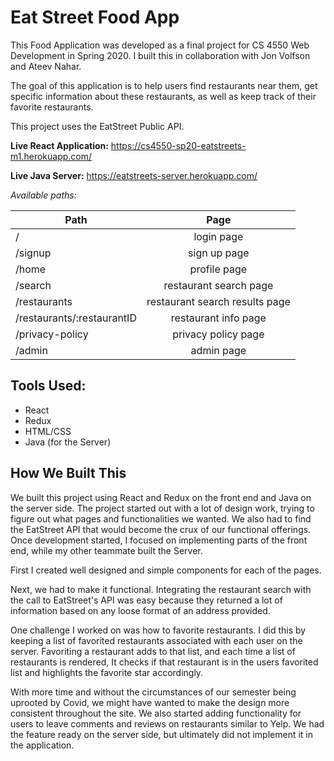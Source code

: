 # Eat Street Food App

This Food Application was developed as a final project for CS 4550 Web Development in Spring 2020. 
I built this in collaboration with Jon Volfson and Ateev Nahar.

The goal of this application is to help users find restaurants near them, get specific information about these restaurants, as well as keep track of their favorite restaurants.

This project uses the EatStreet Public API.

**Live React Application:** https://cs4550-sp20-eatstreets-m1.herokuapp.com/

**Live Java Server:** https://eatstreets-server.herokuapp.com/

*Available paths:*

| Path          | Page          |
| ------------- |:-------------:|
| /             | login page |
| /signup      | sign up page     |
| /home        | profile page      |
| /search             | restaurant search page |
| /restaurants      | restaurant search results page     |
| /restaurants/:restaurantID        | restaurant info page      |
| /privacy-policy        | privacy policy page     |
| /admin        | admin page     |


## Tools Used:
- React
- Redux
- HTML/CSS
- Java (for the Server)

## How We Built This

We built this project using React and Redux on the front end and Java on the server side. The project started out with a lot of design work, trying to figure out what pages and functionalities we wanted. We also had to find the EatStreet API that would become the crux of our functional offerings.
Once development started, I focused on implementing parts of the front end, while my other teammate built the Server. 

First I created well designed and simple components for each of the pages. 

Next, we had to make it functional. Integrating the restaurant search with the call to EatStreet's API was easy because they returned a lot of information based on any loose format of an address provided. 

One challenge I worked on was how to favorite restaurants. I did this by keeping a list of favorited restaurants associated with each user on the server. Favoriting a restaurant adds to that list, and each time a list of restaurants is rendered, It checks if that restaurant is in the users favorited list and highlights the favorite star accordingly.

With more time and without the circumstances of our semester being uprooted by Covid, we might have wanted to make the design more consistent throughout the site. We also started adding functionality for users to leave comments and reviews on restaurants similar to Yelp. We had the feature ready on the server side, but ultimately did not implement it in the application. 
